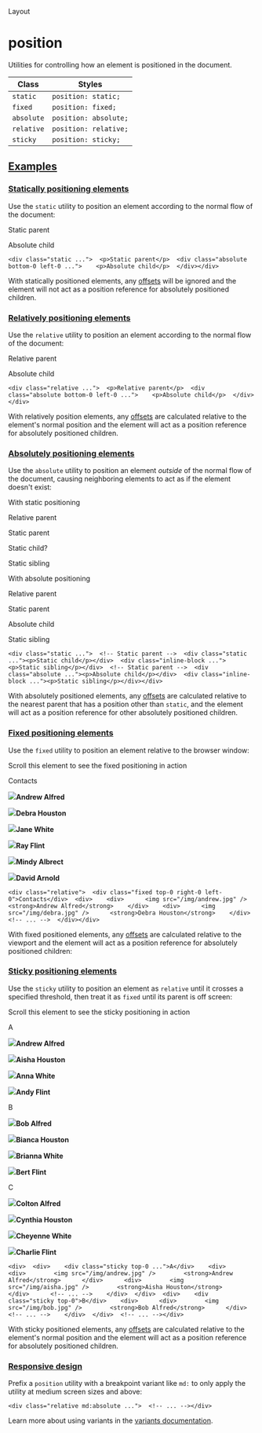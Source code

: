 Layout

# position

Utilities for controlling how an element is positioned in the document.

| Class      | Styles                |
| ---------- | --------------------- |
| `static`   | `position: static;`   |
| `fixed`    | `position: fixed;`    |
| `absolute` | `position: absolute;` |
| `relative` | `position: relative;` |
| `sticky`   | `position: sticky;`   |

## [Examples](#examples)

### [Statically positioning elements](#statically-positioning-elements)

Use the `static` utility to position an element according to the normal flow of the document:

Static parent

Absolute child

```
<div class="static ...">  <p>Static parent</p>  <div class="absolute bottom-0 left-0 ...">    <p>Absolute child</p>  </div></div>
```

With statically positioned elements, any [offsets](/docs/top-right-bottom-left) will be ignored and the element will not act as a position reference for absolutely positioned children.

### [Relatively positioning elements](#relatively-positioning-elements)

Use the `relative` utility to position an element according to the normal flow of the document:

Relative parent

Absolute child

```
<div class="relative ...">  <p>Relative parent</p>  <div class="absolute bottom-0 left-0 ...">    <p>Absolute child</p>  </div></div>
```

With relatively position elements, any [offsets](/docs/top-right-bottom-left) are calculated relative to the element's normal position and the element will act as a position reference for absolutely positioned children.

### [Absolutely positioning elements](#absolutely-positioning-elements)

Use the `absolute` utility to position an element *outside* of the normal flow of the document, causing neighboring elements to act as if the element doesn't exist:

With static positioning

Relative parent

Static parent

Static child?

Static sibling

With absolute positioning

Relative parent

Static parent

Absolute child

Static sibling

```
<div class="static ...">  <!-- Static parent -->  <div class="static ..."><p>Static child</p></div>  <div class="inline-block ..."><p>Static sibling</p></div>  <!-- Static parent -->  <div class="absolute ..."><p>Absolute child</p></div>  <div class="inline-block ..."><p>Static sibling</p></div></div>
```

With absolutely positioned elements, any [offsets](/docs/top-right-bottom-left) are calculated relative to the nearest parent that has a position other than `static`, and the element will act as a position reference for other absolutely positioned children.

### [Fixed positioning elements](#fixed-positioning-elements)

Use the `fixed` utility to position an element relative to the browser window:

Scroll this element to see the fixed positioning in action

Contacts

![](https://images.unsplash.com/photo-1501196354995-cbb51c65aaea?ixlib=rb-1.2.1\&ixid=MnwxMjA3fDB8MHxwaG90by1wYWdlfHx8fGVufDB8fHx8\&auto=format\&fit=facearea\&facepad=4\&w=256\&h=256\&q=80)**Andrew Alfred**

![](https://images.unsplash.com/photo-1531123897727-8f129e1688ce?ixlib=rb-1.2.1\&ixid=MnwxMjA3fDB8MHxwaG90by1wYWdlfHx8fGVufDB8fHx8\&auto=format\&fit=facearea\&facepad=4\&w=256\&h=256\&q=80)**Debra Houston**

![](https://images.unsplash.com/photo-1517841905240-472988babdf9?ixlib=rb-1.2.1\&ixid=MnwxMjA3fDB8MHxwaG90by1wYWdlfHx8fGVufDB8fHx8\&auto=format\&fit=facearea\&facepad=4\&w=256\&h=256\&q=80)**Jane White**

![](https://images.unsplash.com/photo-1531427186611-ecfd6d936c79?ixlib=rb-1.2.1\&ixid=MnwxMjA3fDB8MHxwaG90by1wYWdlfHx8fGVufDB8fHx8\&auto=format\&fit=facearea\&facepad=4\&w=256\&h=256\&q=80)**Ray Flint**

![](https://images.unsplash.com/photo-1580489944761-15a19d654956?ixlib=rb-1.2.1\&ixid=MnwxMjA3fDB8MHxwaG90by1wYWdlfHx8fGVufDB8fHx8\&auto=format\&fit=facearea\&facepad=4\&w=256\&h=256\&q=80)**Mindy Albrect**

![](https://images.unsplash.com/photo-1492562080023-ab3db95bfbce?ixlib=rb-1.2.1\&ixid=MnwxMjA3fDB8MHxwaG90by1wYWdlfHx8fGVufDB8fHx8\&auto=format\&fit=facearea\&facepad=4\&w=256\&h=256\&q=80)**David Arnold**

```
<div class="relative">  <div class="fixed top-0 right-0 left-0">Contacts</div>  <div>    <div>      <img src="/img/andrew.jpg" />      <strong>Andrew Alfred</strong>    </div>    <div>      <img src="/img/debra.jpg" />      <strong>Debra Houston</strong>    </div>    <!-- ... -->  </div></div>
```

With fixed positioned elements, any [offsets](/docs/top-right-bottom-left) are calculated relative to the viewport and the element will act as a position reference for absolutely positioned children:

### [Sticky positioning elements](#sticky-positioning-elements)

Use the `sticky` utility to position an element as `relative` until it crosses a specified threshold, then treat it as `fixed` until its parent is off screen:

Scroll this element to see the sticky positioning in action

A

![](https://images.unsplash.com/photo-1501196354995-cbb51c65aaea?ixlib=rb-1.2.1\&ixid=MnwxMjA3fDB8MHxwaG90by1wYWdlfHx8fGVufDB8fHx8\&auto=format\&fit=facearea\&facepad=4\&w=256\&h=256\&q=80)**Andrew Alfred**

![](https://images.unsplash.com/photo-1531123897727-8f129e1688ce?ixlib=rb-1.2.1\&ixid=MnwxMjA3fDB8MHxwaG90by1wYWdlfHx8fGVufDB8fHx8\&auto=format\&fit=facearea\&facepad=4\&w=256\&h=256\&q=80)**Aisha Houston**

![](https://images.unsplash.com/photo-1517841905240-472988babdf9?ixlib=rb-1.2.1\&ixid=MnwxMjA3fDB8MHxwaG90by1wYWdlfHx8fGVufDB8fHx8\&auto=format\&fit=facearea\&facepad=4\&w=256\&h=256\&q=80)**Anna White**

![](https://images.unsplash.com/photo-1531427186611-ecfd6d936c79?ixlib=rb-1.2.1\&ixid=MnwxMjA3fDB8MHxwaG90by1wYWdlfHx8fGVufDB8fHx8\&auto=format\&fit=facearea\&facepad=4\&w=256\&h=256\&q=80)**Andy Flint**

B

![](https://images.unsplash.com/photo-1501196354995-cbb51c65aaea?ixlib=rb-1.2.1\&ixid=MnwxMjA3fDB8MHxwaG90by1wYWdlfHx8fGVufDB8fHx8\&auto=format\&fit=facearea\&facepad=4\&w=256\&h=256\&q=80)**Bob Alfred**

![](https://images.unsplash.com/photo-1531123897727-8f129e1688ce?ixlib=rb-1.2.1\&ixid=MnwxMjA3fDB8MHxwaG90by1wYWdlfHx8fGVufDB8fHx8\&auto=format\&fit=facearea\&facepad=4\&w=256\&h=256\&q=80)**Bianca Houston**

![](https://images.unsplash.com/photo-1517841905240-472988babdf9?ixlib=rb-1.2.1\&ixid=MnwxMjA3fDB8MHxwaG90by1wYWdlfHx8fGVufDB8fHx8\&auto=format\&fit=facearea\&facepad=4\&w=256\&h=256\&q=80)**Brianna White**

![](https://images.unsplash.com/photo-1531427186611-ecfd6d936c79?ixlib=rb-1.2.1\&ixid=MnwxMjA3fDB8MHxwaG90by1wYWdlfHx8fGVufDB8fHx8\&auto=format\&fit=facearea\&facepad=4\&w=256\&h=256\&q=80)**Bert Flint**

C

![](https://images.unsplash.com/photo-1501196354995-cbb51c65aaea?ixlib=rb-1.2.1\&ixid=MnwxMjA3fDB8MHxwaG90by1wYWdlfHx8fGVufDB8fHx8\&auto=format\&fit=facearea\&facepad=4\&w=256\&h=256\&q=80)**Colton Alfred**

![](https://images.unsplash.com/photo-1531123897727-8f129e1688ce?ixlib=rb-1.2.1\&ixid=MnwxMjA3fDB8MHxwaG90by1wYWdlfHx8fGVufDB8fHx8\&auto=format\&fit=facearea\&facepad=4\&w=256\&h=256\&q=80)**Cynthia Houston**

![](https://images.unsplash.com/photo-1517841905240-472988babdf9?ixlib=rb-1.2.1\&ixid=MnwxMjA3fDB8MHxwaG90by1wYWdlfHx8fGVufDB8fHx8\&auto=format\&fit=facearea\&facepad=4\&w=256\&h=256\&q=80)**Cheyenne White**

![](https://images.unsplash.com/photo-1531427186611-ecfd6d936c79?ixlib=rb-1.2.1\&ixid=MnwxMjA3fDB8MHxwaG90by1wYWdlfHx8fGVufDB8fHx8\&auto=format\&fit=facearea\&facepad=4\&w=256\&h=256\&q=80)**Charlie Flint**

```
<div>  <div>    <div class="sticky top-0 ...">A</div>    <div>      <div>        <img src="/img/andrew.jpg" />        <strong>Andrew Alfred</strong>      </div>      <div>        <img src="/img/aisha.jpg" />        <strong>Aisha Houston</strong>      </div>      <!-- ... -->    </div>  </div>  <div>    <div class="sticky top-0">B</div>    <div>      <div>        <img src="/img/bob.jpg" />        <strong>Bob Alfred</strong>      </div>      <!-- ... -->    </div>  </div>  <!-- ... --></div>
```

With sticky positioned elements, any [offsets](/docs/top-right-bottom-left) are calculated relative to the element's normal position and the element will act as a position reference for absolutely positioned children.

### [Responsive design](#responsive-design)

Prefix a `position` utility with a breakpoint variant like `md:` to only apply the utility at medium screen sizes and above:

```
<div class="relative md:absolute ...">  <!-- ... --></div>
```

Learn more about using variants in the [variants documentation](/docs/hover-focus-and-other-states).
